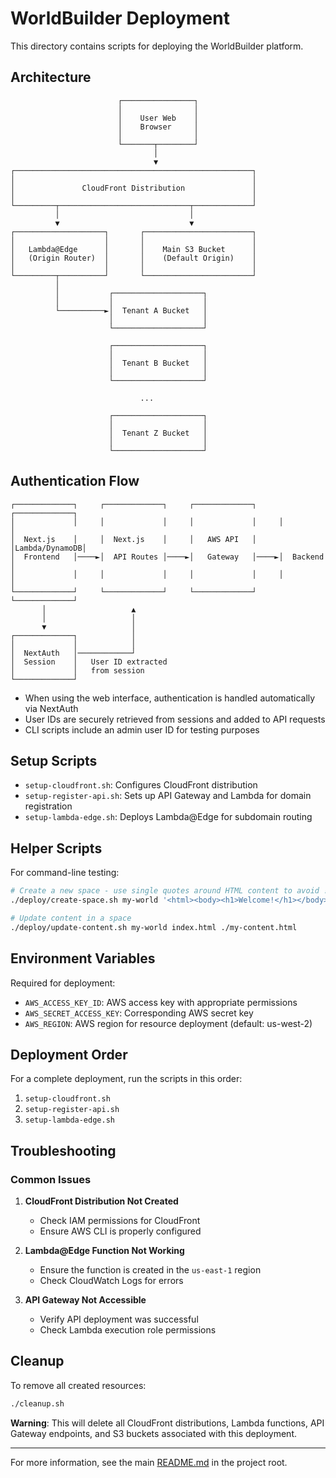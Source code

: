 # WorldBuilder Deployment

This directory contains scripts for deploying the WorldBuilder platform.

## Architecture

```
                        ┌────────────────┐
                        │                │
                        │    User Web    │
                        │    Browser     │
                        │                │
                        └───────┬────────┘
                                │
                                ▼
┌─────────────────────────────────────────────────────┐
│                                                     │
│               CloudFront Distribution               │
│                                                     │
└─────────┬─────────────────────────────┬─────────────┘
          │                             │
          ▼                             ▼
┌────────────────────┐       ┌────────────────────────┐
│                    │       │                        │
│   Lambda@Edge      │       │    Main S3 Bucket      │
│   (Origin Router)  │       │    (Default Origin)    │
│                    │       │                        │
└─────────┬──────────┘       └────────────────────────┘
          │
          │           ┌────────────────────┐
          │           │                    │
          └──────────►│  Tenant A Bucket   │
                      │                    │
                      └────────────────────┘
                      
                      ┌────────────────────┐
                      │                    │
                      │  Tenant B Bucket   │
                      │                    │
                      └────────────────────┘
                             
                             ...
                             
                      ┌────────────────────┐
                      │                    │
                      │  Tenant Z Bucket   │
                      │                    │
                      └────────────────────┘
```

## Authentication Flow

```
┌─────────────┐     ┌─────────────┐     ┌─────────────┐     ┌─────────────┐
│             │     │             │     │             │     │             │
│  Next.js    │     │  Next.js    │     │   AWS API   │     │Lambda/DynamoDB│
│  Frontend   │────►│  API Routes │────►│   Gateway   │────►│  Backend    │
│             │     │             │     │             │     │             │
└─────────────┘     └─────────────┘     └─────────────┘     └─────────────┘
       │                   ▲
       │                   │
       ▼                   │
┌─────────────┐            │
│             │            │
│  NextAuth   │────────────┘
│  Session    │   User ID extracted
│             │   from session
└─────────────┘
```

- When using the web interface, authentication is handled automatically via NextAuth
- User IDs are securely retrieved from sessions and added to API requests
- CLI scripts include an admin user ID for testing purposes

## Setup Scripts

- `setup-cloudfront.sh`: Configures CloudFront distribution
- `setup-register-api.sh`: Sets up API Gateway and Lambda for domain registration
- `setup-lambda-edge.sh`: Deploys Lambda@Edge for subdomain routing

## Helper Scripts

For command-line testing:

```bash
# Create a new space - use single quotes around HTML content to avoid ! expansion issues
./deploy/create-space.sh my-world '<html><body><h1>Welcome!</h1></body></html>'

# Update content in a space
./deploy/update-content.sh my-world index.html ./my-content.html
```

## Environment Variables

Required for deployment:
- `AWS_ACCESS_KEY_ID`: AWS access key with appropriate permissions
- `AWS_SECRET_ACCESS_KEY`: Corresponding AWS secret key 
- `AWS_REGION`: AWS region for resource deployment (default: us-west-2)

## Deployment Order

For a complete deployment, run the scripts in this order:

1. `setup-cloudfront.sh`
2. `setup-register-api.sh`
3. `setup-lambda-edge.sh`

## Troubleshooting

### Common Issues

1. **CloudFront Distribution Not Created**
   - Check IAM permissions for CloudFront
   - Ensure AWS CLI is properly configured

2. **Lambda@Edge Function Not Working**
   - Ensure the function is created in the `us-east-1` region
   - Check CloudWatch Logs for errors

3. **API Gateway Not Accessible**
   - Verify API deployment was successful
   - Check Lambda execution role permissions

## Cleanup

To remove all created resources:

```bash
./cleanup.sh
```

**Warning**: This will delete all CloudFront distributions, Lambda functions, API Gateway endpoints, and S3 buckets associated with this deployment.

---

For more information, see the main [README.md](../README.md) in the project root. 